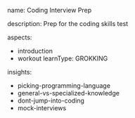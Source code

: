 name: Coding Interview Prep

description: Prep for the coding skills test

aspects:
  - introduction
  - workout
learnType: GROKKING

insights:
  - picking-programming-language
  - general-vs-specialized-knowledge
  - dont-jump-into-coding
  - mock-interviews